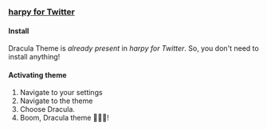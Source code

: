 ### [harpy for Twitter](https://play.google.com/store/apps/details?id=com.robertodoering.harpy.free)

#### Install

Dracula Theme is _already present_ in _harpy for Twitter_. So, you don't need to install anything!

#### Activating theme

1. Navigate to your settings
2. Navigate to the theme 
3. Choose Dracula.
4. Boom, Dracula theme 🧛🏻‍♂️!
